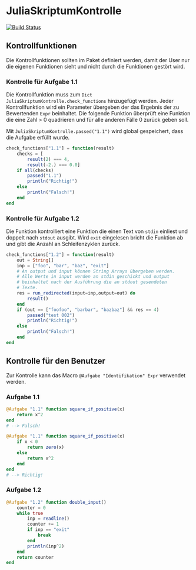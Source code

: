 # JuliaSkriptumKontrolle

[![Build Status](https://travis-ci.org/sebastianpech/JuliaSkriptumKontrolle.jl.svg?branch=master)](https://travis-ci.org/sebastianpech/JuliaSkriptumKontrolle.jl)


## Kontrollfunktionen
Die Kontrollfunktionen sollten im Paket definiert werden, damit der
User nur die eigenen Funktionen sieht und nicht durch die Funktionen
gestört wird.

### Kontrolle für Aufgabe 1.1

Die Kontrollfunktion muss zum `Dict` `JuliaSkriptumKontrolle.check_functions` hinzugefügt werden.
Jeder Kontrollfunktion wird ein Parameter übergeben der das Ergebnis der zu Bewertenden `Expr` beinhaltet.
Die folgende Funktion überprüft eine Funktion die eine Zahl > 0 quadrieren und für alle anderen Fälle 0 zurück geben soll.

Mit `JuliaSkriptumKontrolle.passed("1.1")` wird global gespeichert, dass die Aufgabe erfüllt wurde.

```julia
check_functions["1.1"] = function(result)
    checks = [
        result(2) === 4,
        result(-2.) === 0.0]
    if all(checks)
        passed("1.1")
        println("Richtig!")
    else
        println("Falsch!")
    end
end
```

### Kontrolle für Aufgabe 1.2

Die Funktion kontrolliert eine Funktion die einen Text von `stdin` einliest und doppelt nach `stdout` ausgibt.
Wird `exit` eingelesen bricht die Funktion ab und gibt die Anzahl an Schleifenzyklen zurück.

```julia
check_functions["1.2"] = function(result)
    out = String[]
    inp = ["foo", "bar", "baz", "exit"]
    # An output und input können String Arrays übergeben werden.
    # Alle Werte in input werden an stdin geschickt und output
    # beinhaltet nach der Ausführung die an stdout gesendeten
    # Texte.
    res = run_redirected(input=inp,output=out) do
        result()
    end
    if (out == ["foofoo", "barbar", "bazbaz"] && res == 4)
        passed("test 002")
        println("Richtig!")
    else
        println("Falsch!")
    end
end
```

## Kontrolle für den Benutzer

Zur Kontrolle kann das Macro `@Aufgabe "Identifikation" Expr` verwendet werden.

### Aufgabe 1.1

```julia
@Aufgabe "1.1" function square_if_positive(x)
    return x^2
end
# --> Falsch!

@Aufgabe "1.1" function square_if_positive(x)
    if x < 0
        return zero(x)
    else
        return x^2
    end
end
# --> Richtig!
```

### Aufgabe 1.2

```julia
@Aufgabe "1.2" function double_input()
    counter = 0
    while true
        inp = readline()
        counter += 1
        if inp == "exit"
            break
        end
        println(inp^2)
    end
    return counter
end

```
